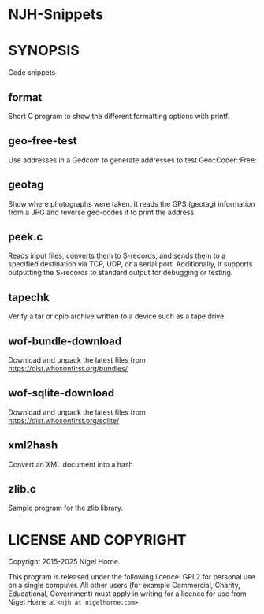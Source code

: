 # NJH-Snippets

# SYNOPSIS

Code snippets

## format

Short C program to show the different formatting options with printf.

## geo-free-test

Use addresses in a Gedcom to generate addresses to test Geo::Coder::Free:

## geotag

Show where photographs were taken.
It reads the GPS (geotag) information from a JPG and reverse geo-codes it to
print the address.

## peek.c

Reads input files, converts them to S-records, and sends them 
to a specified destination via TCP, UDP, or a serial port.
Additionally,
it supports outputting the S-records to standard output for debugging or testing.

## tapechk

Verify a tar or cpio archive written to a device such as a tape drive

## wof-bundle-download

Download and unpack the latest files from https://dist.whosonfirst.org/bundles/

## wof-sqlite-download

Download and unpack the latest files from https://dist.whosonfirst.org/sqlite/

## xml2hash

Convert an XML document into a hash

## zlib.c

Sample program for the zlib library.

# LICENSE AND COPYRIGHT

Copyright 2015-2025 Nigel Horne.

This program is released under the following licence: GPL2 for personal use on
a single computer.
All other users (for example Commercial, Charity, Educational, Government)
must apply in writing for a licence for use from Nigel Horne at `<njh at nigelhorne.com>`.
